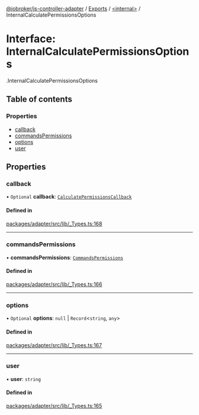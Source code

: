 [@iobroker/js-controller-adapter](../README.md) / [Exports](../modules.md) / [<internal\>](../modules/internal_.md) / InternalCalculatePermissionsOptions

# Interface: InternalCalculatePermissionsOptions

[<internal>](../modules/internal_.md).InternalCalculatePermissionsOptions

## Table of contents

### Properties

- [callback](internal_.InternalCalculatePermissionsOptions.md#callback)
- [commandsPermissions](internal_.InternalCalculatePermissionsOptions.md#commandspermissions)
- [options](internal_.InternalCalculatePermissionsOptions.md#options)
- [user](internal_.InternalCalculatePermissionsOptions.md#user)

## Properties

### callback

• `Optional` **callback**: [`CalculatePermissionsCallback`](../modules/internal_.md#calculatepermissionscallback)

#### Defined in

[packages/adapter/src/lib/_Types.ts:168](https://github.com/ioBroker/ioBroker.js-controller/blob/8243bedf/packages/adapter/src/lib/_Types.ts#L168)

___

### commandsPermissions

• **commandsPermissions**: [`CommandsPermissions`](../modules/internal_.md#commandspermissions)

#### Defined in

[packages/adapter/src/lib/_Types.ts:166](https://github.com/ioBroker/ioBroker.js-controller/blob/8243bedf/packages/adapter/src/lib/_Types.ts#L166)

___

### options

• `Optional` **options**: ``null`` \| `Record`<`string`, `any`\>

#### Defined in

[packages/adapter/src/lib/_Types.ts:167](https://github.com/ioBroker/ioBroker.js-controller/blob/8243bedf/packages/adapter/src/lib/_Types.ts#L167)

___

### user

• **user**: `string`

#### Defined in

[packages/adapter/src/lib/_Types.ts:165](https://github.com/ioBroker/ioBroker.js-controller/blob/8243bedf/packages/adapter/src/lib/_Types.ts#L165)
